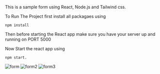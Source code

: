 This is a sample form using React, Node.js and Tailwind css.


To Run The Project first install all packagaes using

``` npm install ```

Then before starting the React app make sure you have your server up and running on PORT 5000 


Now Start the react app using 

``` npm start. ```

![form](https://github.com/abhishekbodkhe/react-form/assets/92776648/7c1760f5-cd79-4135-8482-564a2978a2c0)
![form2](https://github.com/abhishekbodkhe/react-form/assets/92776648/e17c9e1b-b488-44a7-8274-0a1c97c09569)
![form3](https://github.com/abhishekbodkhe/react-form/assets/92776648/8a0527f7-86ce-4491-b90e-89d14a3b9a26)
